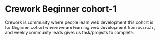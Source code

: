 # Crework Beginner cohort-1

Crework is community where people learn web development this cohort is for Beginner cohort
where we are learning web development from scratch , and weekly community leads gives us 
task/projects to complete.
